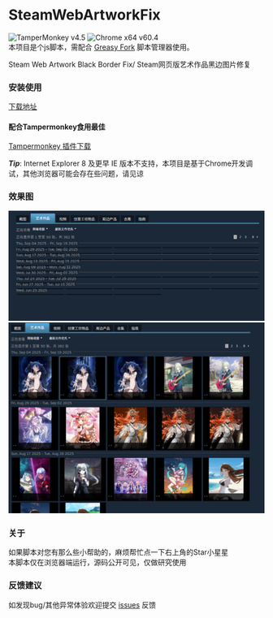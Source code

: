 # SteamWebArtworkFix
![TamperMonkey v4.5](https://img.shields.io/badge/TamperMonkey-v4.8-brightgreen.svg) ![Chrome x64 v60.4](https://img.shields.io/badge/Chrome%20x64-v73.0-brightgreen.svg)  
本项目是个js脚本，需配合 [Greasy Fork](https://greasyfork.org/zh-CN) 脚本管理器使用。

Steam Web Artwork Black Border Fix/ Steam网页版艺术作品黑边图片修复

### 安装使用 

[下载地址](https://greasyfork.org/zh-CN/scripts/550094)  

#### 配合Tampermonkey食用最佳
[Tampermonkey 插件下载](https://greasyfork.org/zh-CN)   

***Tip***: Internet Explorer 8 及更早 IE 版本不支持，本项目是基于Chrome开发调试，其他浏览器可能会存在些问题，请见谅    

### 效果图

![init](https://raw.githubusercontent.com/lecoler/SteamWebArtworkFix/refs/heads/main/images/init.png)   
![result](https://raw.githubusercontent.com/lecoler/SteamWebArtworkFix/refs/heads/main/images/res.png)

### 关于

如果脚本对您有那么些小帮助的，麻烦帮忙点一下右上角的Star小星星  
本脚本仅在浏览器端运行，源码公开可见，仅做研究使用

### 反馈建议 
如发现bug/其他异常体验欢迎提交 [issues](https://github.com/lecoler/SteamWebArtworkFix/issues) 反馈
